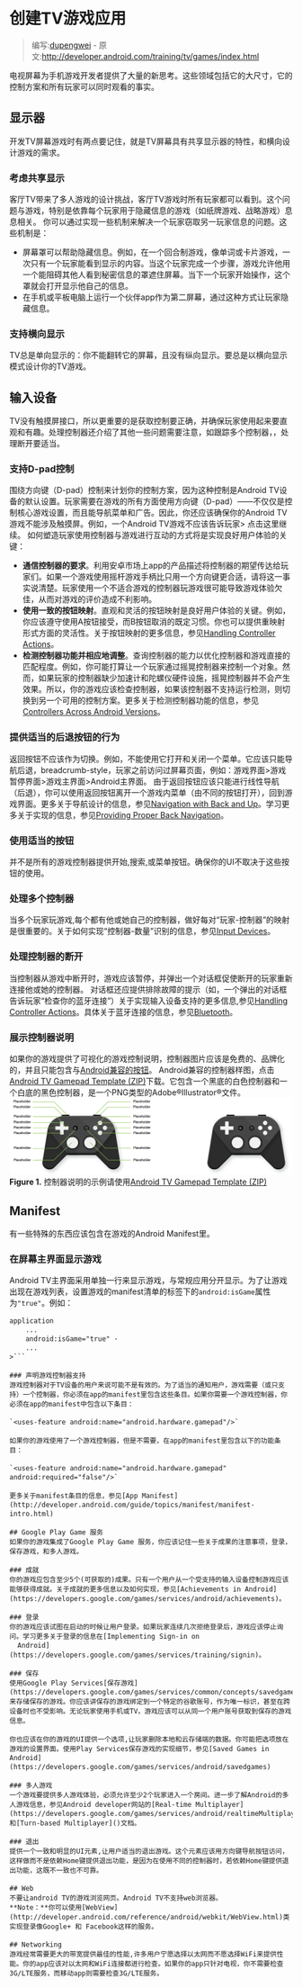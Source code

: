 # 创建TV游戏应用

> 编写:[dupengwei](https://github.com/dupengwei) - 原文:http://developer.android.com/training/tv/games/index.html

电视屏幕为手机游戏开发者提供了大量的新思考。这些领域包括它的大尺寸，它的控制方案和所有玩家可以同时观看的事实。
## 显示器
开发TV屏幕游戏时有两点要记住，就是TV屏幕具有共享显示器的特性，和横向设计游戏的需求。
### 考虑共享显示
客厅TV带来了多人游戏的设计挑战，客厅TV游戏时所有玩家都可以看到。这个问题与游戏，特别是依靠每个玩家用于隐藏信息的游戏（如纸牌游戏、战略游戏）息息相关。
你可以通过实现一些机制来解决一个玩家窃取另一玩家信息的问题。这些机制是：

- 屏幕罩可以帮助隐藏信息。例如，在一个回合制游戏，像单词或卡片游戏，一次只有一个玩家能看到显示的内容。当这个玩家完成一个步骤，游戏允许他用一个能阻碍其他人看到秘密信息的罩遮住屏幕。当下一个玩家开始操作，这个罩就会打开显示他自己的信息。
- 在手机或平板电脑上运行一个伙伴app作为第二屏幕，通过这种方式让玩家隐藏信息。

### 支持横向显示
TV总是单向显示的：你不能翻转它的屏幕，且没有纵向显示。要总是以横向显示模式设计你的TV游戏。

## 输入设备
TV没有触摸屏接口，所以更重要的是获取控制要正确，并确保玩家使用起来要直观和有趣。处理控制器还介绍了其他一些问题需要注意，如跟踪多个控制器，，处理断开要适当。

### 支持D-pad控制
围绕方向键（D-pad）控制来计划你的控制方案，因为这种控制是Android TV设备的默认设置。玩家需要在游戏的所有方面使用方向键（D-pad）——不仅仅是控制核心游戏设置，而且能导航菜单和广告。因此，你还应该确保你的Android TV游戏不能涉及触摸屏。例如，一个Android TV游戏不应该告诉玩家> 点击这里继续。
如何塑造玩家使用控制器与游戏进行互动的方式将是实现良好用户体验的关键：
- **通信控制器的要求**。利用安卓市场上app的产品描述将控制器的期望传达给玩家们。如果一个游戏使用摇杆游戏手柄比只用一个方向键更合适，请将这一事实说清楚。玩家使用一个不适合游戏的控制器玩游戏很可能导致游戏体验欠佳，从而对游戏的评价造成不利影响。
- **使用一致的按钮映射**。直观和灵活的按钮映射是良好用户体验的关键。例如，你应该遵守使用A按钮接受，而B按钮取消的既定习惯。你也可以提供重映射形式方面的灵活性。关于按钮映射的更多信息，参见[Handling
    Controller Actions](http://developer.android.com/training/game-controllers/controller-input.html)。
- **检测控制器功能并相应地调整**。查询控制器的能力以优化控制器和游戏直接的匹配程度。例如，你可能打算让一个玩家通过摇晃控制器来控制一个对象。然而，如果玩家的控制器缺少加速计和陀螺仪硬件设施，摇晃控制器并不会产生效果。所以，你的游戏应该检查控制器，如果该控制器不支持运行检测，则切换到另一个可用的控制方案。更多关于检测控制器功能的信息，参见[Controllers Across Android Versions](http://developer.android.com/training/game-controllers/compatibility.html)。

### 提供适当的后退按钮的行为
返回按钮不应该作为切换。例如，不能使用它打开和关闭一个菜单。它应该只能导航后退，breadcrumb-style，玩家之前访问过屏幕页面，例如：游戏界面>游戏暂停界面>游戏主界面>Android主界面。
由于返回按钮应该只能进行线性导航（后退），你可以使用返回按钮离开一个游戏内菜单（由不同的按钮打开），回到游戏界面。更多关于导航设计的信息，参见[Navigation with Back and Up](http://developer.android.com/design/patterns/navigation.html)。学习更多关于实现的信息，参见[Providing Proper Back Navigation](http://developer.android.com/training/implementing-navigation/temporal.html)。

### 使用适当的按钮
并不是所有的游戏控制器提供开始,搜索,或菜单按钮。确保你的UI不取决于这些按钮的使用。

### 处理多个控制器
当多个玩家玩游戏,每个都有他或她自己的控制器，做好每对“玩家-控制器”的映射是很重要的。关于如何实现“控制器-数量”识别的信息，参见[Input
  Devices](http://developer.android.com/reference/android/view/InputDevice.html#getControllerNumber)。
  
### 处理控制器的断开
当控制器从游戏中断开时，游戏应该暂停，并弹出一个对话框促使断开的玩家重新连接他或她的控制器。
对话框还应提供排除故障的提示（如，一个弹出的对话框告诉玩家“检查你的蓝牙连接”）关于实现输入设备支持的更多信息,参见[Handling Controller
  Actions](http://developer.android.com/training/game-controllers/controller-input.html)。具体关于蓝牙连接的信息，参见[Bluetooth](http://developer.android.com/guide/topics/connectivity/bluetooth.html)。
  
### 展示控制器说明
如果你的游戏提供了可视化的游戏控制说明，控制器图片应该是免费的、品牌化的，并且只能包含与[Android兼容的按钮](http://developer.android.com/training/game-controllers/controller-input.html#button)。
Android兼容的控制器样图，点击[Android TV Gamepad Template (ZIP)](http://storage.googleapis.com/androiddevelopers/design/android_tv_gamepad_template-2014-10.zip)下载。它包含一个黑底的白色控制器和一个白底的黑色控制器，是一个PNG类型的Adobe®Illustrator®文件。
![game-controller-buttons_2x](game-controller-buttons_2x.png)
**Figure 1.** 控制器说明的示例请使用[Android TV Gamepad Template (ZIP)](http://storage.googleapis.com/androiddevelopers/design/android_tv_gamepad_template-2014-10.zip)


## Manifest
有一些特殊的东西应该包含在游戏的Android Manifest里。
### 在屏幕主界面显示游戏
Android TV主界面采用单独一行来显示游戏，与常规应用分开显示。为了让游戏出现在游戏列表，设置游戏的manifest清单的<application>标签下的`android:isGame`属性为`"true"`。例如：

```xml<
application
	...   
	android:isGame="true" ·
	...  
>```

### 声明游戏控制器支持
游戏控制器对于TV设备的用户来说可能不是有效的。为了适当的通知用户，游戏需要（或只支持）一个控制器，你必须在app的manifest里包含这些条目。如果你需要一个游戏控制器，你必须在app的manifest中包含以下条目：

`<uses-feature android:name="android.hardware.gamepad"/>`

如果你的游戏使用了一个游戏控制器，但是不需要，在app的manifest里包含以下的功能条目：

`<uses-feature android:name="android.hardware.gamepad" android:required="false"/>`

更多关于manifest条目的信息，参见[App Manifest](http://developer.android.com/guide/topics/manifest/manifest-intro.html)

## Google Play Game 服务
如果你的游戏集成了Google Play Game 服务，你应该记住一些关于成果的注意事项，登录，保存游戏，和多人游戏。

### 成就
你的游戏应包含至少5个(可获取的)成果。只有一个用户从一个受支持的输入设备控制游戏应该能够获得成就。关于成就的更多信息以及如何实现，参见[Achievements in Android](https://developers.google.com/games/services/android/achievements)。

### 登录
你的游戏应该试图在启动的时候让用户登录。如果玩家连续几次拒绝登录后，游戏应该停止询问。学习更多关于登录的信息在[Implementing Sign-in on
  Android](https://developers.google.com/games/services/training/signin)。
  
### 保存
使用Google Play Services[保存游戏](https://developers.google.com/games/services/common/concepts/savedgames)来存储保存的游戏。你应该讲保存的游戏绑定到一个特定的谷歌账号，作为唯一标识，甚至在跨设备时也不受影响。无论玩家使用手机或TV，游戏应该可以从同一个用户账号获取到保存的游戏信息。

你也应该在你的游戏的UI提供一个选项,让玩家删除本地和云存储端的数据。你可能把选项放在游戏的设置界面。使用Play Services保存游戏的实现细节，参见[Saved Games in Android](https://developers.google.com/games/services/android/savedgames)

### 多人游戏
一个游戏要提供多人游戏体验，必须允许至少2个玩家进入一个房间。进一步了解Android的多人游戏信息，参见Android developer网站的[Real-time Multiplayer](https://developers.google.com/games/services/android/realtimeMultiplayer)和[Turn-based Multiplayer]()文档。

### 退出
提供一个一致和明显的UI元素,让用户适当的退出游戏。这个元素应该用方向键导航按钮访问，这样做而不是依赖Home键提供退出功能，是因为在使用不同的控制器时，若依赖Home键提供退出功能，这既不一致也不可靠。

## Web
不要让android TV的游戏浏览网页。Android TV不支持web浏览器。
**Note：**你可以使用[WebView](http://developer.android.com/reference/android/webkit/WebView.html)类实现登录像Google+ 和 Facebook这样的服务。

## Networking
游戏经常需要更大的带宽提供最佳的性能,许多用户宁愿选择以太网而不愿选择WiFi来提供性能。你的app应该对以太网和WiFi连接都进行检查。如果你的app只针对电视，你不需要检查3G/LTE服务，而移动app则需要检查3G/LTE服务。





































